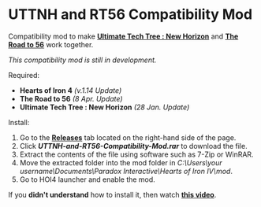 # UTTNH and RT56 Compatibility Mod 
 
Compatibility mod to make **[Ultimate Tech Tree : New Horizon](https://steamcommunity.com/sharedfiles/filedetails/?id=2677872257)** and **[The Road to 56](https://steamcommunity.com/sharedfiles/filedetails/?id=820260968)** work together.

_This compatibility mod is still in development._

Required:
- **Hearts of Iron 4** _(v.1.14 Update)_
- **The Road to 56** _(8 Apr. Update)_
- **Ultimate Tech Tree : New Horizon** _(28 Jan. Update)_

Install:
1. Go to the [**Releases**](https://github.com/WulfGG/UTTNH-and-RT56-Compatibility-Mod/releases) tab located on the right-hand side of the page.
2. Click **_UTTNH-and-RT56-Compatibility-Mod.rar_** to download the file.
3. Extract the contents of the file using software such as 7-Zip or WinRAR.
4. Move the extracted folder into the mod folder in _C:\Users\your username\Documents\Paradox Interactive\Hearts of Iron IV\mod_.
5. Go to HOI4 launcher and enable the mod.

If you **didn't understand** how to install it, then watch [**this video**](https://youtu.be/9EzXk6uhCOE?t=54s).
